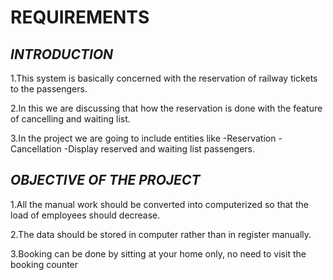 # **REQUIREMENTS**


## *INTRODUCTION*

1.This system is basically concerned with the reservation of railway tickets to the passengers.

2.In this we are discussing that how the reservation is done with the feature of cancelling and waiting list.

3.In the project we are going to include entities like
   -Reservation
   -Cancellation
   -Display reserved and waiting list passengers.


## *OBJECTIVE OF THE PROJECT*

1.All the manual work should be converted into computerized so that the load of employees should decrease.

2.The data should be stored in computer rather than in register manually.

3.Booking can be done by sitting at your home only, no need to visit the booking counter


